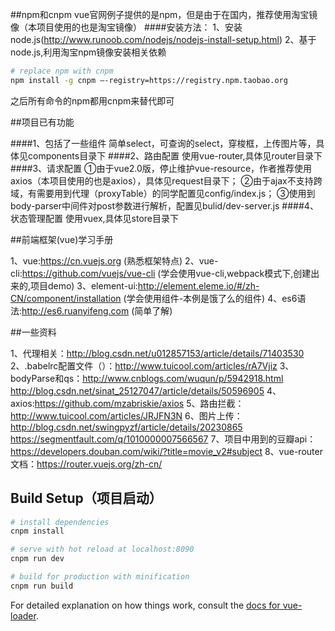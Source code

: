 ##npm和cnpm
vue官网例子提供的是npm，但是由于在国内，推荐使用淘宝镜像（本项目使用的也是淘宝镜像）
####安装方法：
1、安装node.js(http://www.runoob.com/nodejs/nodejs-install-setup.html)
2、基于node.js,利用淘宝npm镜像安装相关依赖
``` bash
# replace npm with cnpm
npm install -g cnpm –-registry=https://registry.npm.taobao.org
```
之后所有命令的npm都用cnpm来替代即可

##项目已有功能

####1、包括了一些组件
   简单select，可查询的select，穿梭框，上传图片等，具体见components目录下
####2、路由配置
   使用vue-router,具体见router目录下
####3、请求配置
   ①由于vue2.0版，停止维护vue-resource，作者推荐使用axios（本项目使用的也是axios），具体见request目录下；
   ②由于ajax不支持跨域，有需要用到代理（proxyTable）的同学配置见config/index.js；
   ③使用到body-parser中间件对post参数进行解析，配置见bulid/dev-server.js
####4、状态管理配置
   使用vuex,具体见store目录下

##前端框架(vue)学习手册

1、vue:https://cn.vuejs.org (熟悉框架特点)
2、vue-cli:https://github.com/vuejs/vue-cli (学会使用vue-cli,webpack模式下,创建出来的,项目demo)
3、element-ui:http://element.eleme.io/#/zh-CN/component/installation (学会使用组件-本例是饿了么的组件)
4、es6语法:http://es6.ruanyifeng.com (简单了解)

##一些资料

1、代理相关：http://blog.csdn.net/u012857153/article/details/71403530 
2、.babelrc配置文件（）：http://www.tuicool.com/articles/rA7Vjiz
3、bodyParse和qs：http://www.cnblogs.com/wuqun/p/5942918.html http://blog.csdn.net/sinat_25127047/article/details/50596905 
4、axios:https://github.com/mzabriskie/axios 
5、路由拦截：http://www.tuicool.com/articles/JRJFN3N 
6、图片上传：http://blog.csdn.net/swingpyzf/article/details/20230865 https://segmentfault.com/q/1010000007566567
7、项目中用到的豆瓣api：https://developers.douban.com/wiki/?title=movie_v2#subject
8、vue-router文档：https://router.vuejs.org/zh-cn/

## Build Setup（项目启动）

``` bash
# install dependencies
cnpm install

# serve with hot reload at localhost:8090
cnpm run dev

# build for production with minification
cnpm run build
```

For detailed explanation on how things work, consult the [docs for vue-loader](http://vuejs.github.io/vue-loader).

